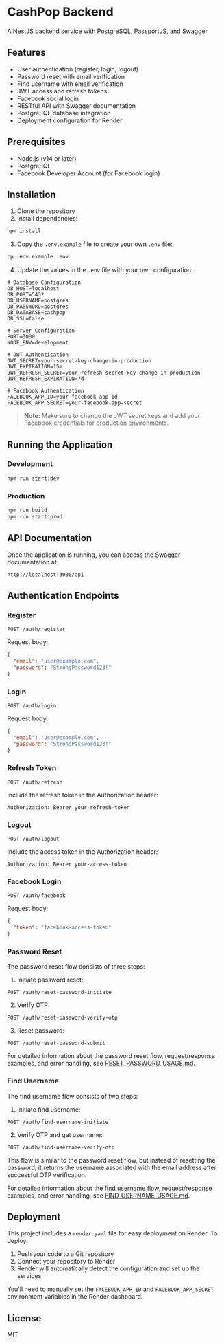 # CashPop Backend

A NestJS backend service with PostgreSQL, PassportJS, and Swagger.

## Features

- User authentication (register, login, logout)
- Password reset with email verification
- Find username with email verification
- JWT access and refresh tokens
- Facebook social login
- RESTful API with Swagger documentation
- PostgreSQL database integration
- Deployment configuration for Render

## Prerequisites

- Node.js (v14 or later)
- PostgreSQL
- Facebook Developer Account (for Facebook login)

## Installation

1. Clone the repository
2. Install dependencies:

```bash
npm install
```

3. Copy the `.env.example` file to create your own `.env` file:

```bash
cp .env.example .env
```

4. Update the values in the `.env` file with your own configuration:

```
# Database Configuration
DB_HOST=localhost
DB_PORT=5432
DB_USERNAME=postgres
DB_PASSWORD=postgres
DB_DATABASE=cashpop
DB_SSL=false

# Server Configuration
PORT=3000
NODE_ENV=development

# JWT Authentication
JWT_SECRET=your-secret-key-change-in-production
JWT_EXPIRATION=15m
JWT_REFRESH_SECRET=your-refresh-secret-key-change-in-production
JWT_REFRESH_EXPIRATION=7d

# Facebook Authentication
FACEBOOK_APP_ID=your-facebook-app-id
FACEBOOK_APP_SECRET=your-facebook-app-secret
```

> **Note:** Make sure to change the JWT secret keys and add your Facebook credentials for production environments.

## Running the Application

### Development

```bash
npm run start:dev
```

### Production

```bash
npm run build
npm run start:prod
```

## API Documentation

Once the application is running, you can access the Swagger documentation at:

```
http://localhost:3000/api
```

## Authentication Endpoints

### Register

```
POST /auth/register
```

Request body:
```json
{
  "email": "user@example.com",
  "password": "StrongPassword123!"
}
```

### Login

```
POST /auth/login
```

Request body:
```json
{
  "email": "user@example.com",
  "password": "StrongPassword123!"
}
```

### Refresh Token

```
POST /auth/refresh
```

Include the refresh token in the Authorization header:
```
Authorization: Bearer your-refresh-token
```

### Logout

```
POST /auth/logout
```

Include the access token in the Authorization header:
```
Authorization: Bearer your-access-token
```

### Facebook Login

```
POST /auth/facebook
```

Request body:
```json
{
  "token": "facebook-access-token"
}
```

### Password Reset

The password reset flow consists of three steps:

1. Initiate password reset:
```
POST /auth/reset-password-initiate
```

2. Verify OTP:
```
POST /auth/reset-password-verify-otp
```

3. Reset password:
```
POST /auth/reset-password-submit
```

For detailed information about the password reset flow, request/response examples, and error handling, see [RESET_PASSWORD_USAGE.md](RESET_PASSWORD_USAGE.md).

### Find Username

The find username flow consists of two steps:

1. Initiate find username:
```
POST /auth/find-username-initiate
```

2. Verify OTP and get username:
```
POST /auth/find-username-verify-otp
```

This flow is similar to the password reset flow, but instead of resetting the password, it returns the username associated with the email address after successful OTP verification.

For detailed information about the find username flow, request/response examples, and error handling, see [FIND_USERNAME_USAGE.md](FIND_USERNAME_USAGE.md).

## Deployment

This project includes a `render.yaml` file for easy deployment on Render. To deploy:

1. Push your code to a Git repository
2. Connect your repository to Render
3. Render will automatically detect the configuration and set up the services

You'll need to manually set the `FACEBOOK_APP_ID` and `FACEBOOK_APP_SECRET` environment variables in the Render dashboard.

## License

MIT
